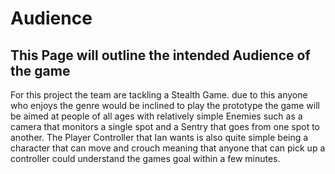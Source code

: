 # Audience

## This Page will outline the intended Audience of the game
For this project the team are tackling a Stealth Game. due to this anyone who enjoys the genre would be inclined to play the prototype
the game will be aimed at people of all ages with relatively simple Enemies such as a camera that monitors a single spot and a Sentry
that goes from one spot to another. The Player Controller that Ian wants is also quite simple being a character that can move
and crouch meaning that anyone that can pick up a controller could understand the games goal within a few minutes.

